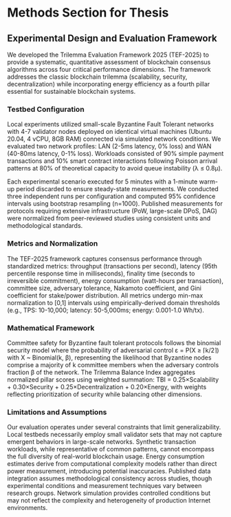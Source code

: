 # Methods Section for Thesis

## Experimental Design and Evaluation Framework

We developed the Trilemma Evaluation Framework 2025 (TEF-2025) to provide a systematic, quantitative assessment of blockchain consensus algorithms across four critical performance dimensions. The framework addresses the classic blockchain trilemma (scalability, security, decentralization) while incorporating energy efficiency as a fourth pillar essential for sustainable blockchain systems.

### Testbed Configuration

Local experiments utilized small-scale Byzantine Fault Tolerant networks with 4-7 validator nodes deployed on identical virtual machines (Ubuntu 20.04, 4 vCPU, 8GB RAM) connected via simulated network conditions. We evaluated two network profiles: LAN (2-5ms latency, 0% loss) and WAN (40-80ms latency, 0-1% loss). Workloads consisted of 90% simple payment transactions and 10% smart contract interactions following Poisson arrival patterns at 80% of theoretical capacity to avoid queue instability (λ ≤ 0.8μ).

Each experimental scenario executed for 5 minutes with a 1-minute warm-up period discarded to ensure steady-state measurements. We conducted three independent runs per configuration and computed 95% confidence intervals using bootstrap resampling (n=1000). Published measurements for protocols requiring extensive infrastructure (PoW, large-scale DPoS, DAG) were normalized from peer-reviewed studies using consistent units and methodological standards.

### Metrics and Normalization

The TEF-2025 framework captures consensus performance through standardized metrics: throughput (transactions per second), latency (95th percentile response time in milliseconds), finality time (seconds to irreversible commitment), energy consumption (watt-hours per transaction), committee size, adversary tolerance, Nakamoto coefficient, and Gini coefficient for stake/power distribution. All metrics undergo min-max normalization to [0,1] intervals using empirically-derived domain thresholds (e.g., TPS: 10-10,000; latency: 50-5,000ms; energy: 0.001-1.0 Wh/tx).

### Mathematical Framework

Committee safety for Byzantine fault tolerant protocols follows the binomial security model where the probability of adversarial control ε = P(X ≥ ⌈k/2⌉) with X ~ Binomial(k, β), representing the likelihood that Byzantine nodes comprise a majority of k committee members when the adversary controls fraction β of the network. The Trilemma Balance Index aggregates normalized pillar scores using weighted summation: TBI = 0.25×Scalability + 0.30×Security + 0.25×Decentralization + 0.20×Energy, with weights reflecting prioritization of security while balancing other dimensions.

### Limitations and Assumptions

Our evaluation operates under several constraints that limit generalizability. Local testbeds necessarily employ small validator sets that may not capture emergent behaviors in large-scale networks. Synthetic transaction workloads, while representative of common patterns, cannot encompass the full diversity of real-world blockchain usage. Energy consumption estimates derive from computational complexity models rather than direct power measurement, introducing potential inaccuracies. Published data integration assumes methodological consistency across studies, though experimental conditions and measurement techniques vary between research groups. Network simulation provides controlled conditions but may not reflect the complexity and heterogeneity of production Internet environments.
